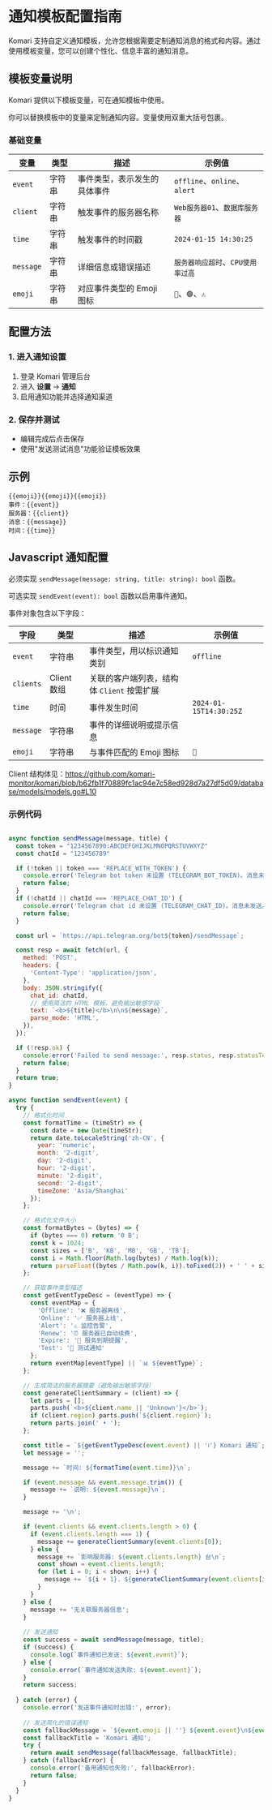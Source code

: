 # 通知模板配置指南

Komari 支持自定义通知模板，允许您根据需要定制通知消息的格式和内容。通过使用模板变量，您可以创建个性化、信息丰富的通知消息。

## 模板变量说明

Komari 提供以下模板变量，可在通知模板中使用。

你可以替换模板中的变量来定制通知内容。变量使用双重大括号包裹。

### 基础变量

| 变量      | 类型   | 描述                         | 示例值                            |
| --------- | ------ | ---------------------------- | --------------------------------- |
| `event`   | 字符串 | 事件类型，表示发生的具体事件 | `offline`、`online`、`alert`      |
| `client`  | 字符串 | 触发事件的服务器名称         | `Web服务器01`、`数据库服务器`     |
| `time`    | 字符串 | 触发事件的时间戳             | `2024-01-15 14:30:25`             |
| `message` | 字符串 | 详细信息或错误描述           | `服务器响应超时`、`CPU使用率过高` |
| `emoji`   | 字符串 | 对应事件类型的 Emoji 图标    | `🔴`、`🟢`、`⚠️`                  |

## 配置方法

### 1. 进入通知设置

1. 登录 Komari 管理后台
2. 进入 **设置** → **通知**
3. 启用通知功能并选择通知渠道

### 2. 保存并测试

- 编辑完成后点击保存
- 使用"发送测试消息"功能验证模板效果

## 示例

```text
{{emoji}}{{emoji}}{{emoji}}
事件：{{event}}
服务器：{{client}}
消息：{{message}}
时间：{{time}}
```

## Javascript 通知配置

必须实现 `sendMessage(message: string, title: string): bool` 函数。

可选实现 `sendEvent(event): bool` 函数以启用事件通知。

事件对象包含以下字段：

| 字段      | 类型        | 描述                                       | 示例值                 |
| --------- | ----------- | ------------------------------------------ | ---------------------- |
| `event`   | 字符串      | 事件类型，用以标识通知类别                 | `offline`              |
| `clients` | Client 数组 | 关联的客户端列表，结构体 `Client` 按需扩展 |                        |
| `time`    | 时间        | 事件发生时间                               | `2024-01-15T14:30:25Z` |
| `message` | 字符串      | 事件的详细说明或提示信息                   | ` `                    |
| `emoji`   | 字符串      | 与事件匹配的 Emoji 图标                    | `🔴`                   |

Client 结构体见：https://github.com/komari-monitor/komari/blob/b62fb1f70889fc1ac94e7c58ed928d7a27df5d09/database/models/models.go#L10


### 示例代码

```javascript

async function sendMessage(message, title) {
  const token = "1234567890:ABCDEFGHIJKLMNOPQRSTUVWXYZ"
  const chatId = "123456789"

  if (!token || token === 'REPLACE_WITH_TOKEN') {
    console.error('Telegram bot token 未设置 (TELEGRAM_BOT_TOKEN)。消息未发送。');
    return false;
  }
  if (!chatId || chatId === 'REPLACE_CHAT_ID') {
    console.error('Telegram chat id 未设置 (TELEGRAM_CHAT_ID)。消息未发送。');
    return false;
  }

  const url = `https://api.telegram.org/bot${token}/sendMessage`;

  const resp = await fetch(url, {
    method: 'POST',
    headers: {
      'Content-Type': 'application/json',
    },
    body: JSON.stringify({
      chat_id: chatId,
      // 使用简洁的 HTML 模板，避免输出敏感字段
      text: `<b>${title}</b>\n\n${message}`,
      parse_mode: 'HTML',
    }),
  });

  if (!resp.ok) {
    console.error('Failed to send message:', resp.status, resp.statusText);
    return false;
  }
  return true;
}

async function sendEvent(event) {
  try {
    // 格式化时间
    const formatTime = (timeStr) => {
      const date = new Date(timeStr);
      return date.toLocaleString('zh-CN', {
        year: 'numeric',
        month: '2-digit',
        day: '2-digit',
        hour: '2-digit',
        minute: '2-digit',
        second: '2-digit',
        timeZone: 'Asia/Shanghai'
      });
    };

    // 格式化文件大小
    const formatBytes = (bytes) => {
      if (bytes === 0) return '0 B';
      const k = 1024;
      const sizes = ['B', 'KB', 'MB', 'GB', 'TB'];
      const i = Math.floor(Math.log(bytes) / Math.log(k));
      return parseFloat((bytes / Math.pow(k, i)).toFixed(2)) + ' ' + sizes[i];
    };

    // 获取事件类型描述
    const getEventTypeDesc = (eventType) => {
      const eventMap = {
        'Offline': '❌ 服务器离线',
        'Online': '✅ 服务器上线',
        'Alert': '⚠️ 监控告警',
        'Renew': '⏰ 服务器已自动续费',
        'Expire': '🚨 服务到期提醒',
        'Test': '🧪 测试通知'
      };
      return eventMap[eventType] || `📊 ${eventType}`;
    };

    // 生成简洁的服务器摘要（避免输出敏感字段）
    const generateClientSummary = (client) => {
      let parts = [];
      parts.push(`<b>${client.name || 'Unknown'}</b>`);
      if (client.region) parts.push(`${client.region}`);
      return parts.join(' • ');
    };

    const title = `${getEventTypeDesc(event.event) || 'ℹ️'} Komari 通知`;
    let message = '';

    message += `时间: ${formatTime(event.time)}\n`;

    if (event.message && event.message.trim()) {
      message += `说明: ${event.message}\n`;
    }

    message += '\n';

    if (event.clients && event.clients.length > 0) {
      if (event.clients.length === 1) {
        message += generateClientSummary(event.clients[0]);
      } else {
        message += `影响服务器: ${event.clients.length} 台\n`;
        const shown = event.clients.length;
        for (let i = 0; i < shown; i++) {
          message += `${i + 1}. ${generateClientSummary(event.clients[i])}\n`;
        }
      }
    } else {
      message += '无关联服务器信息';
    }
    
    // 发送通知
    const success = await sendMessage(message, title);
    if (success) {
      console.log(`事件通知已发送: ${event.event}`);
    } else {
      console.error(`事件通知发送失败: ${event.event}`);
    }
    return success;
    
  } catch (error) {
    console.error('发送事件通知时出错:', error);
    
    // 发送简化的错误通知
    const fallbackMessage = `${event.emoji || ''} ${event.event}\n${event.message || ''}`;
    const fallbackTitle = 'Komari 通知';
    try {
      return await sendMessage(fallbackMessage, fallbackTitle);
    } catch (fallbackError) {
      console.error('备用通知也失败:', fallbackError);
      return false;
    }
  }
}


```
